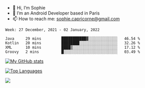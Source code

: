 - 👋 Hi, I’m Sophie
- 👀 I’m an Android Developer based in Paris
- 📫 How to reach me: sophie.capricorne@gmail.com


<!--START_SECTION:waka-->
```text
Week: 27 December, 2021 - 02 January, 2022

Java     29 mins         ███████████▓░░░░░░░░░░░░░   46.54 % 
Kotlin   20 mins         ████████░░░░░░░░░░░░░░░░░   32.26 % 
XML      10 mins         ████▒░░░░░░░░░░░░░░░░░░░░   17.12 % 
Groovy   2 mins          █░░░░░░░░░░░░░░░░░░░░░░░░   03.49 % 
```
<!--END_SECTION:waka-->

[![My GitHub stats](https://github-readme-stats.vercel.app/api?username=sophicapri&show_icons=true&theme=buefy)](https://github.com/anuraghazra/github-readme-stats)

[![Top Languages](https://github-readme-stats.vercel.app/api/top-langs/?username=sophicapri&langs_count=2&layout=compact)](https://github.com/anuraghazra/github-readme-stats)

![](https://github-readme-streak-stats.herokuapp.com/?user=sophicapri)
